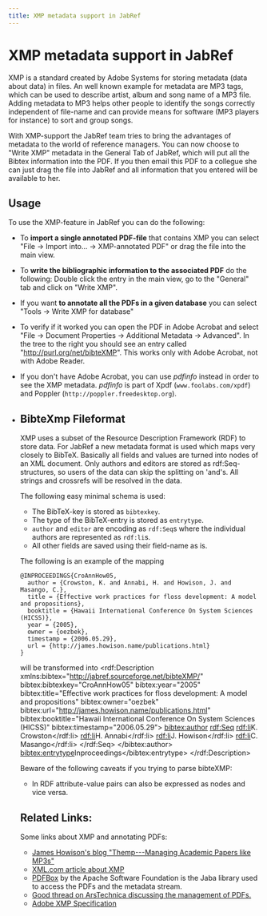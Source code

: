 ```yaml
---
title: XMP metadata support in JabRef
---
```


# XMP metadata support in JabRef

XMP is a standard created by Adobe Systems for storing metadata (data about data) in files. An well known example for metadata are MP3 tags, which can be used to describe artist, album and song name of a MP3 file. Adding metadata to MP3 helps other people to identify the songs correctly independent of file-name and can provide means for software (MP3 players for instance) to sort and group songs.

With XMP-support the JabRef team tries to bring the advantages of metadata to the world of reference managers. You can now choose to "Write XMP" metadata in the General Tab of JabRef, which will put all the Bibtex information into the PDF. If you then email this PDF to a collegue she can just drag the file into JabRef and all information that you entered will be available to her.

## Usage

To use the XMP-feature in JabRef you can do the following:

-   To **import a single annotated PDF-file** that contains XMP you can select "File -&gt; Import into... -&gt; XMP-annotated PDF" or drag the file into the main view.
-   To **write the bibliographic information to the associated PDF** do the following: Double click the entry in the main view, go to the "General" tab and click on "Write XMP".
-   If you want **to annotate all the PDFs in a given database** you can select "Tools -&gt; Write XMP for database"
-   To verify if it worked you can open the PDF in Adobe Acrobat and select "File -&gt; Document Properties -&gt; Additional Metadata -&gt; Advanced". In the tree to the right you should see an entry called "http://purl.org/net/bibteXMP". This works only with Adobe Acrobat, not with Adobe Reader.
-   If you don't have Adobe Acrobat, you can use *pdfinfo* instead in order to see the XMP metadata. *pdfinfo* is part of Xpdf (`www.foolabs.com/xpdf`) and Poppler (`http://poppler.freedesktop.org`).
-   ## BibteXmp Fileformat

    XMP uses a subset of the Resource Description Framework (RDF) to store data. For JabRef a new metadata format is used which maps very closely to BibTeX. Basically all fields and values are turned into nodes of an XML document. Only authors and editors are stored as rdf:Seq-structures, so users of the data can skip the splitting on 'and's. All strings and crossrefs will be resolved in the data.

    The following easy minimal schema is used:

    -   The BibTeX-key is stored as `bibtexkey`.
    -   The type of the BibTeX-entry is stored as `entrytype`.
    -   `author` and `editor` are encoding as `rdf:Seq`s where the individual authors are represented as `rdf:li`s.
    -   All other fields are saved using their field-name as is.

    The following is an example of the mapping

        @INPROCEEDINGS{CroAnnHow05,
          author = {Crowston, K. and Annabi, H. and Howison, J. and Masango, C.},
          title = {Effective work practices for floss development: A model and propositions},
          booktitle = {Hawaii International Conference On System Sciences (HICSS)},
          year = {2005},
          owner = {oezbek},
          timestamp = {2006.05.29},
          url = {http://james.howison.name/publications.html}
        }

    will be transformed into
        <rdf:Description xmlns:bibtex="http://jabref.sourceforge.net/bibteXMP/"
            bibtex:bibtexkey="CroAnnHow05"
            bibtex:year="2005"
            bibtex:title="Effective work practices for floss development: A model and propositions"
            bibtex:owner="oezbek"
            bibtex:url="http://james.howison.name/publications.html"
            bibtex:booktitle="Hawaii International Conference On System Sciences (HICSS)"
            bibtex:timestamp="2006.05.29">
                <bibtex:author>
                    <rdf:Seq>
                        <rdf:li>K. Crowston</rdf:li>
                        <rdf:li>H. Annabi</rdf:li>
                        <rdf:li>J. Howison</rdf:li>
                        <rdf:li>C. Masango</rdf:li>
                    </rdf:Seq>
                </bibtex:author>
            <bibtex:entrytype>Inproceedings</bibtex:entrytype>
        </rdf:Description>

    Beware of the following caveats if you trying to parse bibteXMP:

    -   In RDF attribute-value pairs can also be expressed as nodes and vice versa.

    ## Related Links:

    Some links about XMP and annotating PDFs:

    -   [James Howison's blog "Themp---Managing Academic Papers like MP3s"](http://freelancepropaganda.com/themp/)
    -   [XML.com article about XMP](http://www.xml.com/pub/a/2004/09/22/xmp.html)
    -   [PDFBox](http://pdfbox.apache.org/) by the Apache Software Foundation is the Jaba library used to access the PDFs and the metadata stream.
    -   [Good thread on ArsTechnica discussing the management of PDFs.](http://arstechnica.com/civis/viewtopic.php?f=19&t=408429)
    -   [Adobe XMP Specification](http://www.adobe.com/content/dam/Adobe/en/devnet/xmp/pdfs/XMPSpecificationPart1.pdf)


